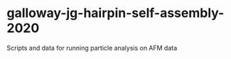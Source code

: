 # galloway-jg-hairpin-self-assembly-2020
Scripts and data for running particle analysis on AFM data
